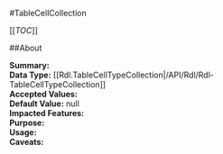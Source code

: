 #TableCellCollection

[[_TOC_]]

##About

**Summary:**   
**Data Type:** [[Rdl.TableCellTypeCollection|/API/Rdl/Rdl-TableCellTypeCollection]]  
**Accepted Values:**   
**Default Value:** null  
**Impacted Features:**   
**Purpose:**   
**Usage:**   
**Caveats:**   

